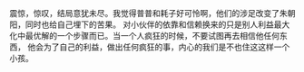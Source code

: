 震惊，惊叹，结局意犹未尽。我觉得普普和耗子好可怜啊，他们的涉足改变了朱朝阳，同时也给自己埋下的苦果。
对小伙伴的依靠和信赖换来的只是别人利益最大化中最优解的一个步骤而已。当一个人疯狂的时候，不要试图再去相信他任何东西，
他会为了自己的利益，做出任何疯狂的事，内心的我们是不也住这这样一个小孩。

